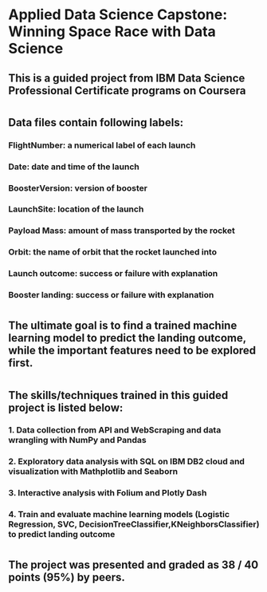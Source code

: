 # Applied Data Science Capstone: Winning Space Race with Data Science
##  This is a guided project from IBM Data Science Professional Certificate programs on Coursera
#
## Data files contain following labels:
###  FlightNumber: a numerical label of each launch
###  Date: date and time of the launch
###  BoosterVersion: version of booster
###  LaunchSite: location of the launch
###  Payload Mass: amount of mass transported by the rocket
###  Orbit: the name of orbit that the rocket launched into
###  Launch outcome: success or failure with explanation
###  Booster landing: success or failure with explanation
# 
## The ultimate goal is to find a trained machine learning model to predict the landing outcome, while the important features need to be explored first.
#
## The skills/techniques trained in this guided project is listed below:
### 1. Data collection from API and WebScraping and data wrangling with NumPy and Pandas
### 2. Exploratory data analysis with SQL on IBM DB2 cloud and visualization with Mathplotlib and Seaborn
### 3. Interactive analysis with Folium and Plotly Dash
### 4. Train and evaluate machine learning models (Logistic Regression, SVC, DecisionTreeClassifier,KNeighborsClassifier) to predict landing outcome
#
## The project was presented and graded as 38 / 40 points (95%) by peers.
